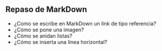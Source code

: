 ## Repaso de MarkDown

* ¿Como se escribe en MarkDown un link de tipo referencia?
* ¿Cómo se pone una imagen?
* ¿Cómo se anidan listas?
* ¿Cómo se inserta una línea horizontal?  
